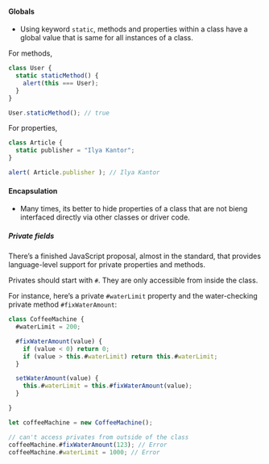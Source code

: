 

#### Globals

- Using keyword `static`, methods and properties within a class have a global value that is same for all instances of a class.

For methods,
```javascript
class User {
  static staticMethod() {
    alert(this === User);
  }
}

User.staticMethod(); // true
```

For properties,

```javascript
class Article {
  static publisher = "Ilya Kantor";
}

alert( Article.publisher ); // Ilya Kantor
```


#### Encapsulation

- Many times, its better to hide properties of a class that are not bieng interfaced directly via other classes or driver code. 


##### Private fields

There’s a finished JavaScript proposal, almost in the standard, that provides language-level support for private properties and methods.

Privates should start with `#`. They are only accessible from inside the class.

For instance, here’s a private `#waterLimit` property and the water-checking private method `#fixWaterAmount`:

```javascript
class CoffeeMachine {
  #waterLimit = 200;

  #fixWaterAmount(value) {
    if (value < 0) return 0;
    if (value > this.#waterLimit) return this.#waterLimit;
  }

  setWaterAmount(value) {
    this.#waterLimit = this.#fixWaterAmount(value);
  }

}

let coffeeMachine = new CoffeeMachine();

// can't access privates from outside of the class
coffeeMachine.#fixWaterAmount(123); // Error
coffeeMachine.#waterLimit = 1000; // Error
```



